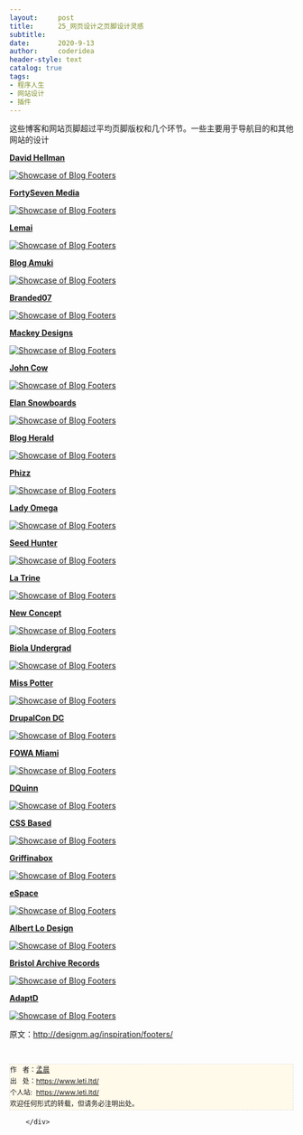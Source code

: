 ```yaml
---
layout:     post
title:      25_网页设计之页脚设计灵感
subtitle:   
date:       2020-9-13
author:     coderidea
header-style: text
catalog: true
tags:
- 程序人生
- 网站设计
- 插件
--- 
```

<div class="postBody">
			<div id="cnblogs_post_body" class="blogpost-body"><p><span>这些博客和网站页脚超过平均页脚版权和几个环节。</span><span>一些主要用于导航目的和其他网站的设计</span></p>
<p><a href="http://www.davidhellmann.com/"><strong>David Hellman</strong></a></p>
<p><a href="http://www.davidhellmann.com/"><img class="imgborder" src="http://designm.ag/images/arch/foot/hellman-foot.jpg" alt="Showcase of Blog Footers" /></a></p>
<p><a href="http://fortysevenmedia.com/"><strong>FortySeven Media</strong></a></p>
<p><a href="http://fortysevenmedia.com/"><img class="imgborder" src="http://designm.ag/images/arch/foot/47-foot.jpg" alt="Showcase of Blog Footers" /></a></p>
<p><a href="http://iemai.com.br/blog/"><strong>Lemai</strong></a></p>
<p><a href="http://iemai.com.br/blog/"><img class="imgborder" src="http://designm.ag/images/arch/foot/lemai-foot.jpg" alt="Showcase of Blog Footers" /></a></p>
<p><a href="http://www.amuki.blogspot.com/"><strong>Blog Amuki</strong></a></p>
<p><a href="http://www.amuki.blogspot.com/"><img class="imgborder" src="http://designm.ag/images/arch/foot/amuki-foot.jpg" alt="Showcase of Blog Footers" /></a></p>
<p><a href="http://www.branded07.com/"><strong>Branded07</strong></a></p>
<p><a href="http://www.branded07.com/"><img class="imgborder" src="http://designm.ag/images/arch/foot/branded-foot.jpg" alt="Showcase of Blog Footers" /></a></p>
<p><a href="http://www.mackeydesigns.com/"><strong>Mackey Designs</strong></a></p>
<p><a href="http://www.mackeydesigns.com/"><img class="imgborder" src="http://designm.ag/images/arch/foot/mackey-foot.jpg" alt="Showcase of Blog Footers" /></a></p>
<p><a href="http://www.johncow.com/"><strong>John Cow</strong></a></p>
<p><a href="http://www.johncow.com/"><img class="imgborder" src="http://designm.ag/images/arch/foot/cow-foot.jpg" alt="Showcase of Blog Footers" /></a></p>
<p><a href="http://www.elansnowboards.com/en/"><strong>Elan Snowboards</strong></a></p>
<p><a href="http://www.elansnowboards.com/en/"><img class="imgborder" src="http://designm.ag/images/arch/foot/elan-foot.jpg" alt="Showcase of Blog Footers" /></a></p>
<p><a href="http://www.blogherald.com/"><strong>Blog Herald</strong></a></p>
<p><a href="http://www.blogherald.com/"><img class="imgborder" src="http://designm.ag/images/arch/foot/herald-foot.jpg" alt="Showcase of Blog Footers" /></a></p>
<p><a href="http://www.phizz.biz/"><strong>Phizz</strong></a></p>
<p><a href="http://www.phizz.biz/"><img class="imgborder" src="http://designm.ag/images/arch/foot/phizz-foot.jpg" alt="Showcase of Blog Footers" /></a></p>
<p><a href="http://www.ladyomega.com/"><strong>Lady Omega</strong></a></p>
<p><a href="http://www.ladyomega.com/"><img class="imgborder" src="http://designm.ag/images/arch/foot/omega-foot.jpg" alt="Showcase of Blog Footers" /></a></p>
<p><a href="http://www.seedhunter.com/"><strong>Seed Hunter</strong></a></p>
<p><a href="http://www.seedhunter.com/"><img class="imgborder" src="http://designm.ag/images/arch/foot/seed-foot.jpg" alt="Showcase of Blog Footers" /></a></p>
<p><a href="http://www.latrine.cz/"><strong>La Trine</strong></a></p>
<p><a href="http://www.latrine.cz/"><img class="imgborder" src="http://designm.ag/images/arch/foot/latrine-foot.jpg" alt="Showcase of Blog Footers" /></a></p>
<p><a href="http://www.newconcept.hu/"><strong>New Concept</strong></a></p>
<p><a href="http://www.newconcept.hu/"><img class="imgborder" src="http://designm.ag/images/arch/foot/concept-foot.jpg" alt="Showcase of Blog Footers" /></a></p>
<p><a href="http://www.biola.edu/undergrad/"><strong>Biola Undergrad</strong></a></p>
<p><a href="http://www.biola.edu/undergrad/"><img class="imgborder" src="http://designm.ag/images/arch/foot/biola-foot.jpg" alt="Showcase of Blog Footers" /></a></p>
<p><a href="http://www.peterrabbit.com/miss_potter/home/index.cfm"><strong>Miss Potter</strong></a></p>
<p><a href="http://www.peterrabbit.com/miss_potter/home/index.cfm"><img class="imgborder" src="http://designm.ag/images/arch/foot/potter-foot.jpg" alt="Showcase of Blog Footers" /></a></p>
<p><a href="http://dc2009.drupalcon.org/"><strong>DrupalCon DC</strong></a></p>
<p><a href="http://dc2009.drupalcon.org/"><img class="imgborder" src="http://designm.ag/images/arch/foot/drupal-foot.jpg" alt="Showcase of Blog Footers" /></a></p>
<p><a href="http://events.carsonified.com/fowa/2009/miami"><strong>FOWA Miami</strong></a></p>
<p><a href="http://events.carsonified.com/fowa/2009/miami"><img class="imgborder" src="http://designm.ag/images/arch/foot/fowa-foot.jpg" alt="Showcase of Blog Footers" /></a></p>
<p><a href="http://www.dquinn.net/"><strong>DQuinn</strong></a></p>
<p><a href="http://www.dquinn.net/"><img class="imgborder" src="http://designm.ag/images/arch/foot/quinn-foot.jpg" alt="Showcase of Blog Footers" /></a></p>
<p><a href="http://www.cssbased.com/"><strong>CSS Based</strong></a></p>
<p><a href="http://www.cssbased.com/"><img class="imgborder" src="http://designm.ag/images/arch/foot/based-foot.jpg" alt="Showcase of Blog Footers" /></a></p>
<p><a href="http://www.griffinabox.co.uk/"><strong>Griffinabox</strong></a></p>
<p><a href="http://www.griffinabox.co.uk/"><img class="imgborder" src="http://designm.ag/images/arch/foot/griff-foot.jpg" alt="Showcase of Blog Footers" /></a></p>
<p><a href="http://www.espace.com.eg/"><strong>eSpace</strong></a></p>
<p><a href="http://www.espace.com.eg/"><img class="imgborder" src="http://designm.ag/images/arch/foot/espace-foot.jpg" alt="Showcase of Blog Footers" /></a></p>
<p><a href="http://www.albertlo.com/"><strong>Albert Lo Design</strong></a></p>
<p><a href="http://www.albertlo.com/"><img class="imgborder" src="http://designm.ag/images/arch/foot/lo-foot.jpg" alt="Showcase of Blog Footers" /></a></p>
<p><a href="http://www.bristolarchiverecords.com/"><strong>Bristol Archive Records</strong></a></p>
<p><a href="http://www.bristolarchiverecords.com/"><img class="imgborder" src="http://designm.ag/images/arch/foot/bristol-foot.jpg" alt="Showcase of Blog Footers" /></a></p>
<p><a href="http://adaptd.com/"><strong>AdaptD</strong></a></p>
<p><a href="http://adaptd.com/"><img class="imgborder" src="http://designm.ag/images/arch/foot/adaptd-foot.jpg" alt="Showcase of Blog Footers" /></a></p>
<p><span>原文：<a href="http://designm.ag/inspiration/footers/">http://designm.ag/inspiration/footers/</a></span></p>


<div id="ckepop"> </div>
<div>
<p id="PSignature" style="line-height:20px;background:#FFFAEA no-repeat 2% 50%;font-size:12px;border:#e0e0e0 1px dashed;">作   者：<a href="https://www.leti.ltd/">孟晨</a> <br /> 出   处：<a href="https://www.leti.ltd/">https://www.leti.ltd/</a> <br />个人站:  <a href="https://www.leti.ltd/">https://www.leti.ltd/</a><br />欢迎任何形式的转载，但请务必注明出处。</p>



</div></div><div id="MySignature"></div>
<div class="clear"></div>
<div id="blog_post_info_block">
<div id="BlogPostCategory"></div>
<div id="EntryTag"></div>
<div id="blog_post_info">
</div>
<div class="clear"></div>
<div id="post_next_prev"></div>
</div>


		</div>